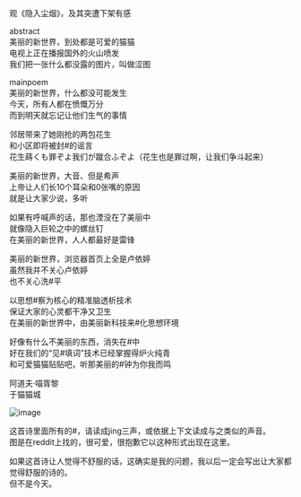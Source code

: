 

观《隐入尘烟》，及其突遭下架有感  
  
abstract  
美丽的新世界，到处都是可爱的猫猫  
电视上正在播报国外的火山喷发  
我们把一张什么都没露的图片，叫做涩图  
  
mainpoem  
美丽的新世界，什么都没可能发生  
今天，所有人都在愤慨万分  
而到明天就忘记让他们生气的事情  
  
邻居带来了她刚抢的两包花生  
和小区即将被封#的谣言  
花生蒔くも罪ぞよ我们が蹴合ふぞよ（花生也是罪过啊，让我们争斗起来）  
  
美丽的新世界，大音、但是希声  
上帝让人们长10个耳朵和0张嘴的原因  
就是让大家少说，多听  
  
如果有呼喊声的话，那也湮没在了美丽中  
就像隐入巨轮之中的螺丝钉  
在美丽的新世界，人人都最好是雷锋  
  
美丽的新世界，浏览器首页上全是卢依婷  
虽然我并不关心卢依婷  
也不关心洗#平  
  
以思想#察为核心的精准脑透析技术  
保证大家的心灵都干净又卫生  
在美丽的新世界中，由美丽新科技来#化思想环境  
  
好像有什么不美丽的东西，消失在#中  
好在我们的“见#填词”技术已经掌握得炉火纯青  
和可爱猫猫贴贴吧，听那美丽的#钟为你我而鸣  
  
阿道夫·喵胥黎  
于猫猫城  
  
![image](https://user-images.githubusercontent.com/37606779/198904226-cac28e1c-9f46-45cd-889e-442d5d6bb083.png)  
    
这首诗里面所有的#，请读成jing三声，或依据上下文读成与之类似的声音。  
图是在reddit上找的，很可爱，很抱歉它以这种形式出现在这里。  
  
如果这首诗让人觉得不舒服的话，这确实是我的问题，我以后一定会写出让大家都觉得舒服的诗的。  
但不是今天。  
